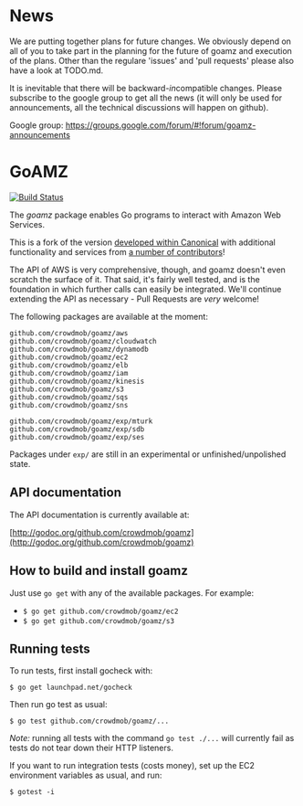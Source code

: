 # News
We are putting together plans for future changes. We obviously depend on all of you to take part in the planning for the future of goamz and execution of the plans. Other than the regulare 'issues' and 'pull requests' please also have a look at TODO.md.     

It is inevitable that there will be backward-*in*compatible changes. Please subscribe to the google group to get all the news (it will only be used for announcements, all the technical discussions will happen on github). 

Google group: https://groups.google.com/forum/#!forum/goamz-announcements 



# GoAMZ

[![Build Status](https://travis-ci.org/crowdmob/goamz.png?branch=master)](https://travis-ci.org/crowdmob/goamz)

The _goamz_ package enables Go programs to interact with Amazon Web Services.

This is a fork of the version [developed within Canonical](https://wiki.ubuntu.com/goamz) with additional functionality and services from [a number of contributors](https://github.com/crowdmob/goamz/contributors)!

The API of AWS is very comprehensive, though, and goamz doesn't even scratch the surface of it. That said, it's fairly well tested, and is the foundation in which further calls can easily be integrated. We'll continue extending the API as necessary - Pull Requests are _very_ welcome!

The following packages are available at the moment:

```
github.com/crowdmob/goamz/aws
github.com/crowdmob/goamz/cloudwatch
github.com/crowdmob/goamz/dynamodb
github.com/crowdmob/goamz/ec2
github.com/crowdmob/goamz/elb
github.com/crowdmob/goamz/iam
github.com/crowdmob/goamz/kinesis
github.com/crowdmob/goamz/s3
github.com/crowdmob/goamz/sqs
github.com/crowdmob/goamz/sns

github.com/crowdmob/goamz/exp/mturk
github.com/crowdmob/goamz/exp/sdb
github.com/crowdmob/goamz/exp/ses
```

Packages under `exp/` are still in an experimental or unfinished/unpolished state.

## API documentation

The API documentation is currently available at:

[http://godoc.org/github.com/crowdmob/goamz](http://godoc.org/github.com/crowdmob/goamz)

## How to build and install goamz

Just use `go get` with any of the available packages. For example:

* `$ go get github.com/crowdmob/goamz/ec2`
* `$ go get github.com/crowdmob/goamz/s3`

## Running tests

To run tests, first install gocheck with:

`$ go get launchpad.net/gocheck`

Then run go test as usual:

`$ go test github.com/crowdmob/goamz/...`

_Note:_ running all tests with the command `go test ./...` will currently fail as tests do not tear down their HTTP listeners.

If you want to run integration tests (costs money), set up the EC2 environment variables as usual, and run:

`$ gotest -i`
